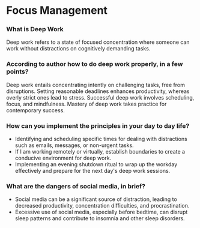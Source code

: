 # Focus Management

### What is Deep Work

Deep work refers to a state of focused concentration where someone can work without distractions on cognitively demanding tasks.

### According to author how to do deep work properly, in a few points?
Deep work entails concentrating intently on challenging tasks, free from disruptions. Setting reasonable deadlines enhances productivity, whereas overly strict ones lead to stress. Successful deep work involves scheduling, focus, and mindfulness. Mastery of deep work takes practice for contemporary success.

### How can you implement the principles in your day to day life?

* Identifying and scheduling specific times for dealing with distractions such as emails, messages, or non-urgent tasks.
* If I am working remotely or virtually, establish boundaries to create a conducive environment for deep work.
* Implementing an evening shutdown ritual to wrap up the workday effectively and prepare for the next day's deep work sessions.

### What are the dangers of social media, in brief?
* Social media can be a significant source of distraction, leading to decreased productivity, concentration difficulties, and procrastination.
* Excessive use of social media, especially before bedtime, can disrupt sleep patterns and contribute to insomnia and other sleep disorders.